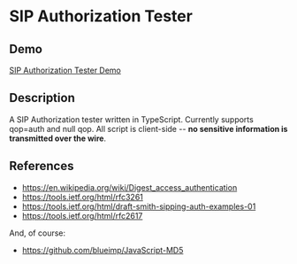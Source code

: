 # SIP Authorization Tester

## Demo
[SIP Authorization Tester Demo](https://sipauth.clearfly.net/)

## Description
A SIP Authorization tester written in TypeScript. Currently supports qop=auth and null qop. All script is client-side -- **no sensitive information is transmitted over the wire**.

## References

- https://en.wikipedia.org/wiki/Digest_access_authentication
- https://tools.ietf.org/html/rfc3261
- https://tools.ietf.org/html/draft-smith-sipping-auth-examples-01
- https://tools.ietf.org/html/rfc2617

And, of course:

- https://github.com/blueimp/JavaScript-MD5
